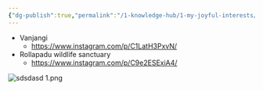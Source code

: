 ```yaml
---
{"dg-publish":true,"permalink":"/1-knowledge-hub/1-my-joyful-interests/travel/andhra/","noteIcon":""}
---
```


- Vanjangi
	- https://www.instagram.com/p/C1LatH3PxvN/
- Rollapadu wildlife sanctuary
	- https://www.instagram.com/p/C9e2ESExiA4/

![sdsdasd 1.png](/img/user/Obsidian%20Functional%20Stuff/z-All%20pdfs,%20Images%20&%20Small%20Excalidraws/sdsdasd%201.png)